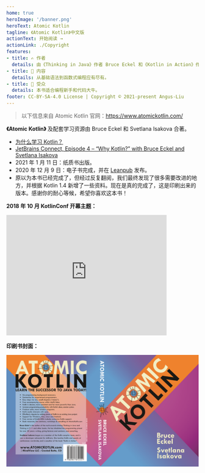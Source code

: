 ```yaml
---
home: true
heroImage: '/banner.png'
heroText: Atomic Kotlin
tagline: 《Atomic Kotlin》中文版
actionText: 开始阅读 →
actionLink: ./Copyright
features:
- title: ✍️ 作者
  details: 由《Thinking in Java》作者 Bruce Eckel 和《Kotlin in Action》作者 Svetlana Isakova 合著。
- title: 📑 内容
  details: 从基础语法到函数式编程应有尽有。
- title: 🙆 受众
  details: 本书适合编程新手和代码大牛。
footer: CC-BY-SA-4.0 License | Copyright © 2021-present Angus-Liu
---
```


> 以下信息来自 Atomic Kotlin 官网：https://www.atomickotlin.com/

**《Atomic Kotlin》** 及配套学习资源由 Bruce Eckel 和 Svetlana Isakova 合著。

- [为什么学习 Kotlin？](https://blog.jetbrains.com/kotlin/2021/04/why-learn-kotlin/)
- [JetBrains Connect, Episode 4 – “Why Kotlin?” with Bruce Eckel and Svetlana Isakova](https://www.youtube.com/watch?v=0V-qp-qpjzU)
- 2021 年 1 月 11 日：纸质书出版。
- 2020 年 12 月 9 日：电子书完成，并在 [Leanpub](https://leanpub.com/AtomicKotlin) 发布。
- 原以为本书已经完成了，但经过反复翻阅，我们最终发现了很多需要改进的地方，并根据 Kotlin 1.4 新增了一些资料。现在是真的完成了，这是印刷出来的版本。感谢你的耐心等候，希望你喜欢这本书！

**2018 年 10 月 KotlinConf 开幕主题：**  

<iframe width="420" height="315" src="https://www.youtube.com/embed/PsaFVLr8t4E?t=2360" style="box-sizing: inherit; margin: 0px; padding: 0px; border: 0px; color: rgba(0, 0, 0, 0.87); font-family: Ubuntu, Helvetica, Arial, sans-serif; font-size: 14px; font-style: normal; font-variant-ligatures: normal; font-variant-caps: normal; font-weight: 400; letter-spacing: normal; orphans: 2; text-align: start; text-indent: 0px; text-transform: none; white-space: normal; widows: 2; word-spacing: 0px; -webkit-text-stroke-width: 0px; background-color: rgb(232, 78, 64); text-decoration-thickness: initial; text-decoration-style: initial; text-decoration-color: initial;"></iframe>

**印刷书封面：**

![Atomic Kotlin Book Cover](./assets/BookCover.png)

